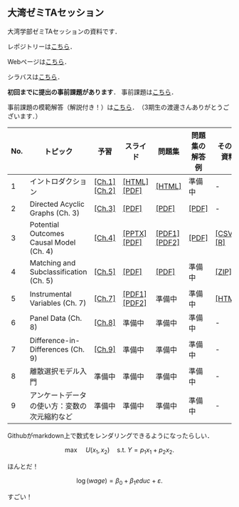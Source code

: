 ## 大湾ゼミTAセッション

大湾学部ゼミTAセッションの資料です．

レポジトリーは[こちら](https://github.com/ritsu1997/owanseminar)．

Webページは[こちら](https://ritsu1997.github.io/owanseminar/)．

シラバスは[こちら](00-syllabus_2022spring/01-syllabus_2022spring.md)．

**初回までに提出の事前課題があります**．
事前課題は[こちら](99-asignments/00-problemset_0.pdf)．

事前課題の模範解答（解説付き！）は[こちら](99-asignments/00-problemset_0_solutions.pdf)．　（3期生の渡邊さんありがとうございます．）

| No. | トピック                                     | 予習                                                                                                                               | スライド                                                                                 | 問題集                                                                                            | 問題集の解答例                                                           | その他資料                                                                      | 
| --- | -------------------------------------------- | ---------------------------------------------------------------------------------------------------------------------------------- | ---------------------------------------------------------------------------------------- | ------------------------------------------------------------------------------------------------- | ------------------------------------------------------------------------ | ------------------------------------------------------------------------------- | 
| 1   | イントロダクション                           | [[Ch.1]](https://mixtape.scunning.com/introduction.html)<br>[[Ch.2]](https://mixtape.scunning.com/probability-and-regression.html) | [[HTML]](01-introduction/Introduction.html)<br>[[PDF]](01-introduction/Introduction.pdf) | [[HTML]](99-asignments/01-problemset1.html)                                                       | 準備中                                                                   | -                                                                               | 
| 2   | Directed Acyclic Graphs (Ch. 3)              | [[Ch.3]](https://mixtape.scunning.com/dag.html)                                                                                    | [[PDF]](02-dag/01-Owanseminar_under_Sasaki_Ishii.pdf)                                    | [[PDF]](99-asignments/02-Owanseminar_under_SasakiIshii_PS.pdf)                                    | [[PDF]](99-asignments/02-Owanseminarunder_Sasaki_Ishii_PS_solutions.pdf) | -                                                                               | 
| 3   | Potential Outcomes Causal Model (Ch. 4)      | [[Ch.4]](https://mixtape.scunning.com/potential-outcomes.html)                                                                     | [[PPTX]](03-pocm/01-pocm_slides.pptx)<br>[[PDF]](03-pocm/01-pocm_slides.pdf)             | [[PDF1]](99-asignments/03-pocm_problemset.pdf)<br>[[PDF2]](99-asignments/03-problemset_bonus.pdf) | [[PDF]](99-asignments/03-pocm_problemset_solutions.pdf)                                                                   | [[CSV]](03-pocm/02-sampling_variation.csv)<br>[[R]](03-pocm/03-randomization.R) | 
| 4   | Matching and Subclassification (Ch. 5)       | [[Ch.5]](https://mixtape.scunning.com/matching-and-subclassification.html)                                                         | [[PDF]](04-matching_subclassification/01-matching_subclassification_slides.pdf)                                                                                   | [[PDF]](99-asignments/04-problemset4.pdf)                                                                                          | 準備中                                                                  | [[ZIP]](https://download-directory.github.io/?url=https%3A%2F%2Fgithub.com%2Fritsu1997%2Fowanseminar%2Ftree%2Fmain%2F04-matching_subclassification%2Fthesis_template)                                                                                | 
| 5   | Instrumental Variables (Ch. 7)               | [[Ch.7]](https://mixtape.scunning.com/instrumental-variables.html)                                                                 | [[PDF1]](05-iv/01-MixTape_ch7_IV.pdf)  <br> [[PDF2]](05-iv/02-MixTape_ch7.pdf)                                                                                 | 準備中                                                                                            | 準備中                                                                   | [[HTML]](05-iv/iv.html)                                                                               | 
| 6   | Panel Data (Ch. 8)                           | [[Ch.8]](https://mixtape.scunning.com/panel-data.html)                                                                             | 準備中                                                                                   | 準備中                                                                                            | 準備中                                                                   | -                                                                               | 
| 7   | Difference-in-Differences (Ch. 9)            | [[Ch.9]](https://mixtape.scunning.com/panel-data.html)                                                                             | 準備中                                                                                   | 準備中                                                                                            | 準備中                                                                   | -                                                                               | 
| 8   | 離散選択モデル入門                           | 準備中                                                                                                                             | 準備中                                                                                   | 準備中                                                                                            | 準備中                                                                   | -                                                                               | 
| 9   | アンケートデータの使い方：変数の次元縮約など | 準備中                                                                                                                             | 準備中                                                                                   | 準備中                                                                                            | 準備中                                                                   | -                                                                               | 


Githubがmarkdown上で数式をレンダリングできるようになったらしい．

$$
\max \quad U(x_1, x_2) \quad \text{s.t. } Y = p_1 x_1 + p_2 x_2.
$$

ほんとだ！

$$
\log(wage) = \beta_0 + \beta_1 educ + \varepsilon.
$$

すごい！
